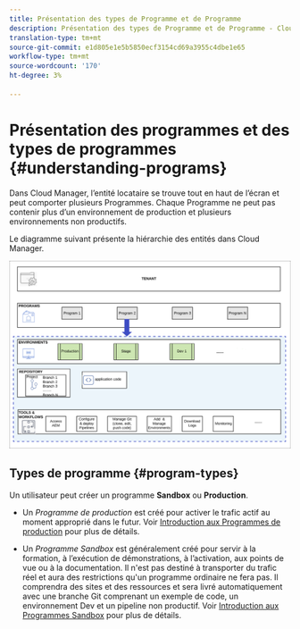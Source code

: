 ```yaml
---
title: Présentation des types de Programme et de Programme
description: Présentation des types de Programme et de Programme - Cloud Services
translation-type: tm+mt
source-git-commit: e1d805e1e5b5850ecf3154cd69a3955c4dbe1e65
workflow-type: tm+mt
source-wordcount: '170'
ht-degree: 3%

---
```



# Présentation des programmes et des types de programmes {#understanding-programs}

Dans Cloud Manager, l’entité locataire se trouve tout en haut de l’écran et peut comporter plusieurs Programmes. Chaque Programme ne peut pas contenir plus d’un environnement de production et plusieurs environnements non productifs.

Le diagramme suivant présente la hiérarchie des entités dans Cloud Manager.

![image](assets/program-types1.png)

## Types de programme {#program-types}

Un utilisateur peut créer un programme **Sandbox** ou **Production**.

* Un *Programme de production* est créé pour activer le trafic actif au moment approprié dans le futur.
Voir [Introduction aux Programmes de production](/help/onboarding/getting-access-to-aem-in-cloud/introduction-production-programs.md) pour plus de détails.


* Un *Programme Sandbox* est généralement créé pour servir à la formation, à l’exécution de démonstrations, à l’activation, aux points de vue ou à la documentation. Il n&#39;est pas destiné à transporter du trafic réel et aura des restrictions qu&#39;un programme ordinaire ne fera pas. Il comprendra des sites et des ressources et sera livré automatiquement avec une branche Git comprenant un exemple de code, un environnement Dev et un pipeline non productif.
Voir [Introduction aux Programmes Sandbox](/help/onboarding/getting-access-to-aem-in-cloud/introduction-sandbox-programs.md) pour plus de détails.

